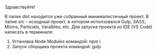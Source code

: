 Здравствуйте!

В папке dist находится уже собранный минималистичный проект.
В папке src - исходный проект, в котором исползовался Gulp, SASS, Mixins, Particials, Varaibles, etc. 
Для запуска проекта из IDE (VS Code) написать в терминале:
1. Установка Node Modules командой: npm i
2. Запуск сборщика проекта командой: gulp